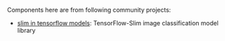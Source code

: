  Components here are from following community projects:

* <a href="https://github.com/tensorflow/models/tree/master/research/slim">slim in tensorflow models</a>: TensorFlow-Slim image classification model library
